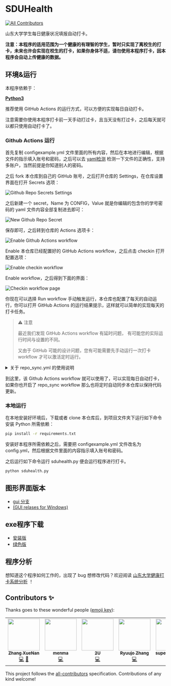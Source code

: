 # SDUHealth
<!-- ALL-CONTRIBUTORS-BADGE:START - Do not remove or modify this section -->
[![All Contributors](https://img.shields.io/badge/all_contributors-5-orange.svg?style=flat-square)](#contributors-)
<!-- ALL-CONTRIBUTORS-BADGE:END -->

山东大学学生每日健康状况填报自动打卡。

**注意：本程序的适用范围为一个健康的有理智的学生，暂时只实现了离校生的打卡，未来也许会实现在校生的打卡，如果你身体不适，请勿使用本程序打卡，因本程序会自动上传健康的数据。**

## 环境&运行

本程序依赖于：

**[Python3](https://www.python.org)**

推荐使用 GitHub Actions 的运行方式，可以方便的实现每日自动打卡。

注意需要你使用本程序打卡前一天手动打过卡，且当天没有打过卡，之后每天就可以都只使用自动打卡了。

### Github Actions 运行

首先复制 configexample.yml 文件里面的所有内容，然后在本地进行编辑，根据文件的指示填入账号和密码，之后可以去 [yaml检测](https://www.bejson.com/validators/yaml_editor/) 检测一下文件的正确性，支持多账户，当然前提是你知道别人的密码。

之后 fork 本仓库到自己的 GitHub 账号，之后打开仓库的 Settings，在仓库设置界面在打开 Secrets 选项：

![Github Repo Secrets Settings](https://cdn.jsdelivr.net/gh/viewv/Pico@master/uPic/Screen%20Shot%202021-01-19%20at%2019.06.10.png)

之后新建一个 secret，Name 为 CONFIG，Value 就是你编辑的包含你的学号密码的 yaml 文件内容全部复制进去即可：

![New Github Repo Secret](https://cdn.jsdelivr.net/gh/viewv/Pico@master/uPic/Screen%20Shot%202021-01-19%20at%2019.08.02.png)

保存即可，之后转到仓库的 Actions 选项卡：

![Enable Github Actions workflow](https://cdn.jsdelivr.net/gh/viewv/Pico@master/uPic/Screen%20Shot%202021-01-19%20at%2019.09.06.png)

Enable 本仓库已经配置好的 GitHub Actions workflow，之后点击 checkin 打开配置选项：

![Enable checkin workflow](https://cdn.jsdelivr.net/gh/viewv/Pico@master/uPic/Screen%20Shot%202021-01-21%20at%2015.11.44.png)

 Enable workflow，之后得到下面的界面：

![Checkin workflow page](https://cdn.jsdelivr.net/gh/viewv/Pico@master/uPic/Screen%20Shot%202021-01-21%20at%2015.12.33.png)

你现在可以选择 Run workflow 手动触发运行，本仓库也配置了每天的自动运行，你可以打开 GitHub Actions 的运行结果提示，这样就可以简单的实现每天的打卡任务。

> ⚠️ 注意
>
> 最近我们发现 GitHub Actions workflow 有延时问题， 有可能您的实际运行时间与设置的不同。
>
> 又由于 GitHub 可能的设计问题，您有可能需要先手动运行一次打卡 workflow 才可以激活定时运行。

<details>
<summary>关于 repo_sync.yml 的使用说明</summary>

这个文件创建了一个定时自动同步源仓库内所有代码的 Github Actions workflow。

> ⚠️ 注意
>
> 该 workflow 执行后会自动覆盖原仓库内的所有代码，并更新为源仓库的代码，所有自定义的修改将不会得到保留（一般来说，也没什么需要自定义的，实在是需要自定义，可以手动执行该 workflow 之后，将其设置为 disable ）。

在 fork 了代码之后，首先需要去申请一个 GitHub Personal Access Token，该 Token 让此 workflow 拥有了更改指定仓库代码的权限。具体操作如下：

先选择账户 Settings

![Github account Settings](https://cdn.jsdelivr.net/gh/nekomiao123/pic/img/image-20210121121329851.png)

然后选择 Developer Settings

![Github Developer Settings](https://cdn.jsdelivr.net/gh/nekomiao123/pic/img/image-20210121121525838.png)

之后再选择 Personal access tokens 点击里面的 Generate new token

![Generate new token](https://cdn.jsdelivr.net/gh/nekomiao123/pic/img/image-20210121121640260.png)

之后先随便取个好记的名字，然后勾选前两项

![New personal access token](https://cdn.jsdelivr.net/gh/nekomiao123/pic/img/image-20210121121747207.png)

最后点击下面的 Generate token 即可，这样就能获得一串类似这样的字符，赶紧复制下来，它只会显示这一次

![Personal token info](https://cdn.jsdelivr.net/gh/nekomiao123/pic/img/image-20210121121953685.png)

然后去新建一个 secret（跟上面建立 secret 的流程一样）

Name 是 PAT

Value 是刚才你复制的这一串字符

</details>

到这里，该 Github Actions workflow 就可以使用了，可以实现每日自动打卡，如果你也开启了 repo_sync workflow 那么也将定时自动同步本仓库以保持代码更新。

### 本地运行

在本地安装好环境后，下载或者 clone 本仓库后，到项目文件夹下运行如下命令安装 Python 所需依赖：

```bash
pip install -r requirements.txt
```

安装好本程序所需依赖之后，需要把 configexample.yml 文件改名为 config.yml，然后根据文件里面的内容指示填入账号和密码。

之后运行如下命令运行 sduhealth.py 便会运行程序进行打卡。

```bash
python sduhealth.py
```

## 图形界面版本

- [gui 分支](https://github.com/viewv/sduhealth/tree/gui)   
- [(GUI relases for Windows)](https://www.superzhaoyang.top/archives/16/)

## exe程序下载
- [安装版](https://superzhaoyang.oss-cn-beijing.aliyuncs.com/software/Setup.exe)  
- [绿色版](https://superzhaoyang.oss-cn-beijing.aliyuncs.com/software/%E5%B1%B1%E5%A4%A7%E6%89%93%E5%8D%A1.zip)  

## 程序分析

想知道这个程序如何工作的，出现了 bug 想修改代码？欢迎阅读 [山东大学健康打卡系统分析](https://github.com/viewv/sduhealth/blob/main/doc/analysis.md) ！

## Contributors ✨

Thanks goes to these wonderful people ([emoji key](https://allcontributors.org/docs/en/emoji-key)):

<!-- ALL-CONTRIBUTORS-LIST:START - Do not remove or modify this section -->
<!-- prettier-ignore-start -->
<!-- markdownlint-disable -->
<table>
  <tr>
    <td align="center"><a href="https://tech.viewv.top"><img src="https://avatars3.githubusercontent.com/u/32566594?v=4?s=100" width="100px;" alt=""/><br /><sub><b>Zhang XueNan</b></sub></a><br /><a href="https://github.com/viewv/sduhealth/commits?author=viewv" title="Code">💻</a> <a href="#ideas-viewv" title="Ideas, Planning, & Feedback">🤔</a></td>
    <td align="center"><a href="https://nekokiku.cn/"><img src="https://avatars3.githubusercontent.com/u/34064940?v=4?s=100" width="100px;" alt=""/><br /><sub><b>menma</b></sub></a><br /><a href="https://github.com/viewv/sduhealth/commits?author=nekomiao123" title="Code">💻</a></td>
    <td align="center"><a href="https://www.macrohard.cn"><img src="https://avatars.githubusercontent.com/u/44798266?v=4?s=100" width="100px;" alt=""/><br /><sub><b>2U</b></sub></a><br /><a href="https://github.com/viewv/sduhealth/commits?author=Singularity0909" title="Code">💻</a></td>
    <td align="center"><a href="https://github.com/ryuujo1573"><img src="https://avatars.githubusercontent.com/u/16525512?v=4?s=100" width="100px;" alt=""/><br /><sub><b>Ryuujo Zhang</b></sub></a><br /><a href="https://github.com/viewv/sduhealth/commits?author=ryuujo1573" title="Code">💻</a></td>
    <td align="center"><a href="http://www.superzhaoyang.top"><img src="https://avatars.githubusercontent.com/u/49988452?v=4?s=100" width="100px;" alt=""/><br /><sub><b>superzhaoyang</b></sub></a><br /><a href="https://github.com/viewv/sduhealth/commits?author=superzhaoyang" title="Code">💻</a></td>
  </tr>
</table>

<!-- markdownlint-restore -->
<!-- prettier-ignore-end -->

<!-- ALL-CONTRIBUTORS-LIST:END -->

This project follows the [all-contributors](https://github.com/all-contributors/all-contributors) specification. Contributions of any kind welcome!
